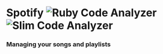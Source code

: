 # Spotify ![Ruby Code Analyzer](https://github.com/thiaguerd/spotify/workflows/Ruby%20Code%20Analyzer/badge.svg) ![Slim Code Analyzer](https://github.com/thiaguerd/spotify/workflows/Slim%20Code%20Analyzer/badge.svg)

### Managing your songs and playlists
